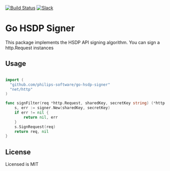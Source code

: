[![Build Status](https://travis-ci.com/philips-software/go-hsdp-signer.svg?branch=master)](https://travis-ci.com/philips-software/go-hsdp-signer)
[![Slack](https://philips-software-slackin.now.sh/badge.svg)](https://philips-software-slackin.now.sh)

# Go HSDP Signer

This package implements the HSDP API signing algorithm.
You can sign a http.Request instances 

## Usage

```go

import (
  "github.com/philips-software/go-hsdp-signer"
  "net/http"
)

func signFilter(req *http.Request, sharedKey, secretKey string) (*http.Request, error) {
    s, err := signer.New(sharedKey, secretKey)
    if err != nil {
        return nil, err
    }
    s.SignRequest(req)
    return req, nil
}

```
## License

Licensed is MIT
